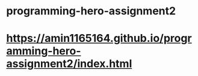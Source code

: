 # programming-hero-assignment2
# https://amin1165164.github.io/programming-hero-assignment2/index.html
